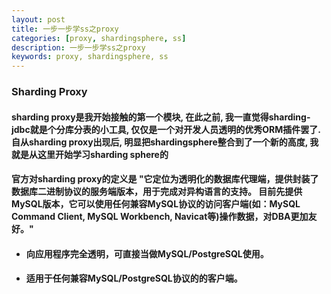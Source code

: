```yaml
---
layout: post  
title: 一步一步学ss之proxy  
categories: [proxy, shardingsphere, ss]  
description: 一步一步学ss之proxy  
keywords: proxy, shardingsphere, ss  
---
```


### Sharding Proxy

#### sharding proxy是我开始接触的第一个模块, 在此之前, 我一直觉得sharding-jdbc就是个分库分表的小工具, 仅仅是一个对开发人员透明的优秀ORM插件罢了. 自从sharding proxy出现后, 明显把shardingsphere整合到了一个新的高度, 我就是从这里开始学习sharding sphere的

#### 官方对sharding proxy的定义是 "它定位为透明化的数据库代理端，提供封装了数据库二进制协议的服务端版本，用于完成对异构语言的支持。 目前先提供MySQL版本，它可以使用任何兼容MySQL协议的访问客户端(如：MySQL Command Client, MySQL Workbench, Navicat等)操作数据，对DBA更加友好。"
 - #### 向应用程序完全透明，可直接当做MySQL/PostgreSQL使用。
 - #### 适用于任何兼容MySQL/PostgreSQL协议的的客户端。
